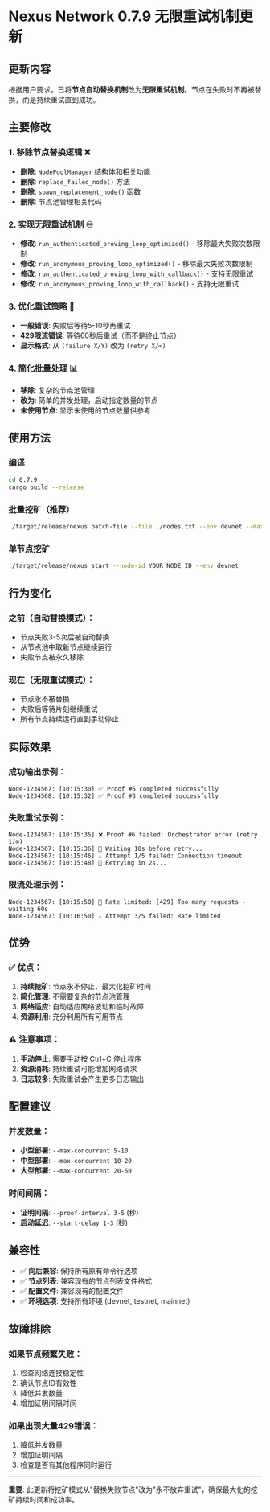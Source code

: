 # Nexus Network 0.7.9 无限重试机制更新

## 更新内容

根据用户要求，已将**节点自动替换机制**改为**无限重试机制**。节点在失败时不再被替换，而是持续重试直到成功。

## 主要修改

### 1. 移除节点替换逻辑 ❌
- **删除**: `NodePoolManager` 结构体和相关功能
- **删除**: `replace_failed_node()` 方法
- **删除**: `spawn_replacement_node()` 函数
- **删除**: 节点池管理相关代码

### 2. 实现无限重试机制 ♾️
- **修改**: `run_authenticated_proving_loop_optimized()` - 移除最大失败次数限制
- **修改**: `run_anonymous_proving_loop_optimized()` - 移除最大失败次数限制  
- **修改**: `run_authenticated_proving_loop_with_callback()` - 支持无限重试
- **修改**: `run_anonymous_proving_loop_with_callback()` - 支持无限重试

### 3. 优化重试策略 🔄
- **一般错误**: 失败后等待5-10秒再重试
- **429限流错误**: 等待60秒后重试（而不是终止节点）
- **显示格式**: 从 `(failure X/Y)` 改为 `(retry X/∞)`

### 4. 简化批量处理 📊
- **移除**: 复杂的节点池管理
- **改为**: 简单的并发处理，启动指定数量的节点
- **未使用节点**: 显示未使用的节点数量供参考

## 使用方法

### 编译
```bash
cd 0.7.9
cargo build --release
```

### 批量挖矿（推荐）
```bash
./target/release/nexus batch-file --file ./nodes.txt --env devnet --max-concurrent 10 --proof-interval 3 --start-delay 2
```

### 单节点挖矿
```bash
./target/release/nexus start --node-id YOUR_NODE_ID --env devnet
```

## 行为变化

### 之前（自动替换模式）：
- 节点失败3-5次后被自动替换
- 从节点池中取新节点继续运行
- 失败节点被永久移除

### 现在（无限重试模式）：
- 节点永不被替换
- 失败后等待片刻继续重试
- 所有节点持续运行直到手动停止

## 实际效果

### 成功输出示例：
```
Node-1234567: [10:15:30] ✅ Proof #5 completed successfully
Node-1234568: [10:15:32] ✅ Proof #3 completed successfully
```

### 失败重试示例：
```
Node-1234567: [10:15:35] ❌ Proof #6 failed: Orchestrator error (retry 1/∞)
Node-1234567: [10:15:36] 🔄 Waiting 10s before retry...
Node-1234567: [10:15:46] ⚠️ Attempt 1/5 failed: Connection timeout
Node-1234567: [10:15:48] 🔄 Retrying in 2s...
```

### 限流处理示例：
```
Node-1234567: [10:15:50] 🚫 Rate limited: [429] Too many requests - waiting 60s
Node-1234567: [10:16:50] ⚠️ Attempt 3/5 failed: Rate limited
```

## 优势

### ✅ 优点：
1. **持续挖矿**: 节点永不停止，最大化挖矿时间
2. **简化管理**: 不需要复杂的节点池管理
3. **网络适应**: 自动适应网络波动和临时故障
4. **资源利用**: 充分利用所有可用节点

### ⚠️ 注意事项：
1. **手动停止**: 需要手动按 Ctrl+C 停止程序
2. **资源消耗**: 持续重试可能增加网络请求
3. **日志较多**: 失败重试会产生更多日志输出

## 配置建议

### 并发数量：
- **小型部署**: `--max-concurrent 5-10`
- **中型部署**: `--max-concurrent 10-20` 
- **大型部署**: `--max-concurrent 20-50`

### 时间间隔：
- **证明间隔**: `--proof-interval 3-5` (秒)
- **启动延迟**: `--start-delay 1-3` (秒)

## 兼容性

- ✅ **向后兼容**: 保持所有原有命令行选项
- ✅ **节点列表**: 兼容现有的节点列表文件格式
- ✅ **配置文件**: 兼容现有的配置文件
- ✅ **环境选项**: 支持所有环境 (devnet, testnet, mainnet)

## 故障排除

### 如果节点频繁失败：
1. 检查网络连接稳定性
2. 确认节点ID有效性
3. 降低并发数量
4. 增加证明间隔时间

### 如果出现大量429错误：
1. 降低并发数量
2. 增加证明间隔
3. 检查是否有其他程序同时运行

---

**重要**: 此更新将挖矿模式从"替换失败节点"改为"永不放弃重试"，确保最大化的挖矿持续时间和成功率。 